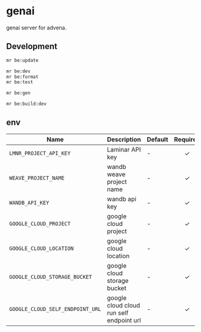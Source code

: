 # genai

genai server for advena.

## Development

```sh
mr be:update

mr be:dev
mr be:format
mr be:test

mr be:gen

mr be:build:dev
```

## env

| Name | Description | Default | Required |
|------|-------------|---------|:--------:|
| `LMNR_PROJECT_API_KEY` | Laminar API key | - | ✓ |
| `WEAVE_PROJECT_NAME` | wandb weave project name | - | ✓ |
| `WANDB_API_KEY` | wandb api key | - | ✓ |
| `GOOGLE_CLOUD_PROJECT` | google cloud project | - | ✓ |
| `GOOGLE_CLOUD_LOCATION` | google cloud location | - | ✓ |
| `GOOGLE_CLOUD_STORAGE_BUCKET` | google cloud storage bucket | - | ✓ |
| `GOOGLE_CLOUD_SELF_ENDPOINT_URL` | google cloud cloud run self endpoint url | - | ✓ |